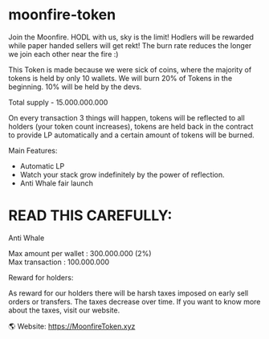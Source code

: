 # moonfire-token

Join the Moonfire. HODL with us, sky is the limit! Hodlers will be rewarded while paper handed sellers will get rekt! The burn rate reduces the longer we join each other near the fire :)

This Token is made because we were sick of coins, where the majority of tokens is held by only 10 wallets.  We will burn 20% of Tokens in the beginning. 10% will be held by the devs.

Total supply - 15.000.000.000

On every transaction 3 things will happen, tokens will be reflected to all holders (your token count increases), tokens are held back in the contract to provide LP automatically and a certain amount of tokens will be burned.

Main Features:

- Automatic LP  
- Watch your stack grow indefinitely by the power of reflection.   
- Anti Whale fair launch

# READ THIS CAREFULLY:

Anti Whale 

Max amount per wallet :    300.000.000 (2%)  
Max transaction              :    100.000.000

Reward for holders:

As reward for our holders there will be harsh taxes imposed on early sell orders or transfers.  The taxes decrease over time. If you want to know more about the taxes, visit our website.

🌎 Website: https://MoonfireToken.xyz  
